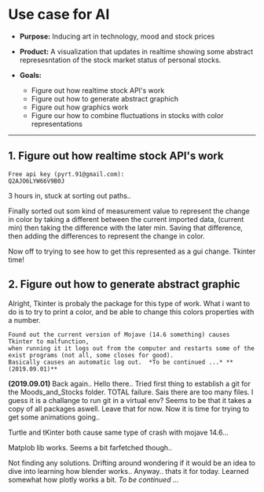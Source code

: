 
# Use case for AI

- **Purpose:**
Inducing art in technology, mood and stock prices
	
- **Product:**
A visualization that updates in realtime showing some abstract represesntation of the stock market 	status of personal stocks.
	
- **Goals:**

  * Figure out how realtime stock API's work 
  * Figure out how to generate abstract graphich
  * Figure out how graphics work 
  * Figure our how to combine fluctuations in stocks with color representations 
	
---

## **1.	Figure out how realtime stock API's work**
	Free api key (pyrt.91@gmail.com):  
	Q2AJO6LYW66V9B0J

3 hours in, stuck at sorting out paths..


Finally sorted out som kind of measurement value to represent the change in color by taking a different between the current imported data, (current min)
	then taking the difference with the later min. Saving that difference, then adding the differences to represent the change in color. 

Now off to trying to see how to get this represented as a gui change. Tkinter time! 

## **2. Figure out how to generate abstract graphic** 

Alright, Tkinter is probaly the package for this type of work. What i want to do is to try to print a color, 
and be able to change this colors properties with a number. 

    Found out the current version of Mojave (14.6 something) causes Tkinter to malfunction, 
	when running it it logs out from the computer and restarts some of the exist programs (not all, some closes for good).
	Basically causes an automatic log out.  *To be continued ...* **(2019.09.01)**

**(2019.09.01)**
	Back again.. Hello there.. Tried first thing to establish a git for the Moods_and_Stocks folder. 
	TOTAL failure. Sais there are too many files. I guess it is a challange to run git in a virtual env?
	Seems to be that it takes a copy of all packages aswell. Leave that for now. Now it is time for trying to get some animations going.. 

Turtle and tKinter both cause same type of crash with mojave 14.6... 

Matplob lib works. Seems a bit farfetched though.. 

Not finding any solutions. Drifting around wondering if it would be an idea to dive into learning how blender works.. Anyway.. thats it for today. 
Learned somewhat how plotly works a bit. *To be continued ...* 
